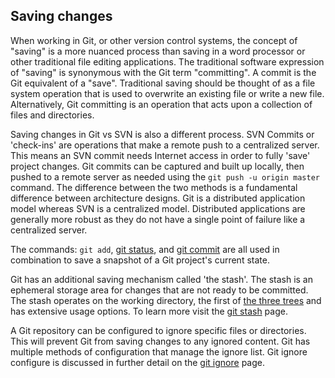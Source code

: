 ## Saving changes

When working in Git, or other version control systems, the concept of "saving" is a more nuanced process than saving in a word processor or other traditional file editing applications. The traditional software expression of "saving" is synonymous with the Git term "committing". A commit is the Git equivalent of a "save". Traditional saving should be thought of as a file system operation that is used to overwrite an existing file or write a new file. Alternatively, Git committing is an operation that acts upon a collection of files and directories.

Saving changes in Git vs SVN is also a different process. SVN Commits or 'check-ins' are operations that make a remote push to a centralized server. This means an SVN commit needs Internet access in order to fully 'save' project changes. Git commits can be captured and built up locally, then pushed to a remote server as needed using the `git push -u origin master` command. The difference between the two methods is a fundamental difference between architecture designs. Git is a distributed application model whereas SVN is a centralized model. Distributed applications are generally more robust as they do not have a single point of failure like a centralized server.

The commands: `git add`, [git status](#inspecting-a-repository), and [git commit](#git-commit) are all used in combination to save a snapshot of a Git project's current state.

Git has an additional saving mechanism called 'the stash'. The stash is an ephemeral storage area for changes that are not ready to be committed. The stash operates on the working directory, the first of [the three trees](#git-reset) and has extensive usage options. To learn more visit the [git stash](#git-stash) page.

A Git repository can be configured to ignore specific files or directories. This will prevent Git from saving changes to any ignored content. Git has multiple methods of configuration that manage the ignore list. Git ignore configure is discussed in further detail on the [git ignore](#gitignore) page.
